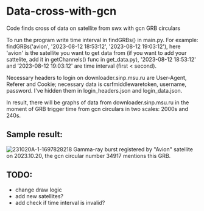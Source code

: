 # Data-cross-with-gcn
Code finds cross of data on satellite from swx with gcn GRB circulars 

To run the program write time interval in findGRBs() in main.py. For example:
findGRBs('avion', '2023-08-12 18:53:12', '2023-08-12 19:03:12'),
here 'avion' is the satellite you want to get data from (if you want to add your sattelite, add it in getChannels() func in get_data.py), '2023-08-12 18:53:12' and '2023-08-12 19:03:12' are time interval (first < second).

Necessary headers to login on downloader.sinp.msu.ru are User-Agent, Referer and Cookie; necessary data is csrfmiddlewaretoken, username, password. I've hidden them in login_headers.json and login_data.json.

In result, there will be graphs of data from downloader.sinp.msu.ru in the moment of GRB trigger time from gcn circulars in two scales: 2000s and 240s.

## Sample result:
![231020A-1-1697828218](https://github.com/justgameartik/Data-cross-with-gcn/assets/112627431/894ca41e-3703-4d9b-bbb2-7c87a635eb83)
Gamma-ray burst registered by "Avion" satellite on 2023.10.20, the gcn circular number 34917 mentions this GRB.

## TODO:
- change draw logic
- add new satellites?
- add check if time interval is invalid?
